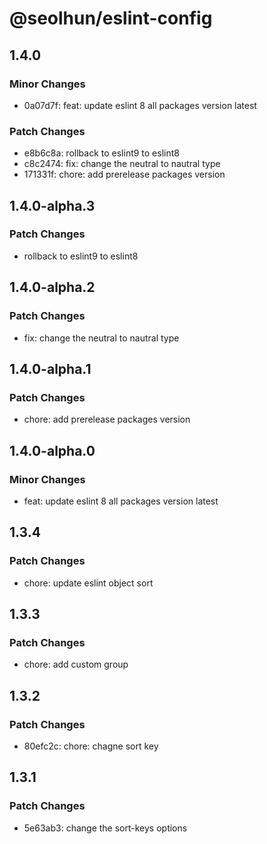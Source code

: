 # @seolhun/eslint-config

## 1.4.0

### Minor Changes

- 0a07d7f: feat: update eslint 8 all packages version latest

### Patch Changes

- e8b6c8a: rollback to eslint9 to eslint8
- c8c2474: fix: change the neutral to nautral type
- 171331f: chore: add prerelease packages version

## 1.4.0-alpha.3

### Patch Changes

- rollback to eslint9 to eslint8

## 1.4.0-alpha.2

### Patch Changes

- fix: change the neutral to nautral type

## 1.4.0-alpha.1

### Patch Changes

- chore: add prerelease packages version

## 1.4.0-alpha.0

### Minor Changes

- feat: update eslint 8 all packages version latest

## 1.3.4

### Patch Changes

- chore: update eslint object sort

## 1.3.3

### Patch Changes

- chore: add custom group

## 1.3.2

### Patch Changes

- 80efc2c: chore: chagne sort key

## 1.3.1

### Patch Changes

- 5e63ab3: change the sort-keys options
